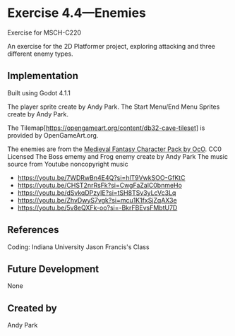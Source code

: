 # Exercise 4.4—Enemies

Exercise for MSCH-C220

An exercise for the 2D Platformer project, exploring attacking and three different enemy types.

## Implementation

Built using Godot 4.1.1

The player sprite create by Andy Park.
The Start Menu/End Menu Sprites create by Andy Park.

The Tilemap[https://opengameart.org/content/db32-cave-tileset] is provided by OpenGameArt.org.

The enemies are from the [Medieval Fantasy Character Pack by OcO](https://oco.itch.io/medieval-fantasy-character-pack). CC0 Licensed
The Boss ememy and Frog enemy create by Andy Park
The music source from Youtube noncopyright music
  - https://youtu.be/7WDRwBn4E4Q?si=hlT9VwkSOO-GfKtC
  - https://youtu.be/CHST2nrRsFk?si=CwgFaZalC0bnmeHo
  - https://youtu.be/dSvkqDPzyIE?si=tSH8TSv3yLcVc3Lq
  - https://youtu.be/ZhvDwyS7vgk?si=mcu1K1fxSjZqAX3e
  - https://youtu.be/5v8eQXFk-oo?si=-BkrFBEvsFMbtU7D

## References

Coding: Indiana University Jason Francis's Class

## Future Development

None

## Created by 

Andy Park
